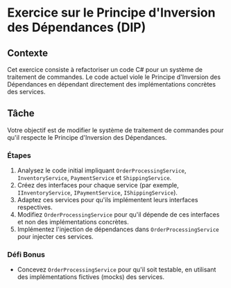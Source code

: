 ﻿# Exercice sur le Principe d'Inversion des Dépendances (DIP)

## Contexte
Cet exercice consiste à refactoriser un code C# pour un système de traitement de commandes. Le code actuel viole le Principe d'Inversion des Dépendances en dépendant directement des implémentations concrètes des services.

## Tâche
Votre objectif est de modifier le système de traitement de commandes pour qu'il respecte le Principe d'Inversion des Dépendances.

### Étapes
1. Analysez le code initial impliquant `OrderProcessingService`, `InventoryService`, `PaymentService` et `ShippingService`.
2. Créez des interfaces pour chaque service (par exemple, `IInventoryService`, `IPaymentService`, `IShippingService`).
3. Adaptez ces services pour qu'ils implémentent leurs interfaces respectives.
4. Modifiez `OrderProcessingService` pour qu'il dépende de ces interfaces et non des implémentations concrètes.
5. Implémentez l'injection de dépendances dans `OrderProcessingService` pour injecter ces services.

### Défi Bonus
- Concevez `OrderProcessingService` pour qu'il soit testable, en utilisant des implémentations fictives (mocks) des services.
